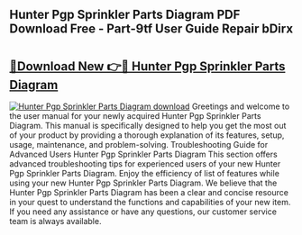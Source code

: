 ## Hunter Pgp Sprinkler Parts Diagram PDF Download Free - Part-9tf User Guide Repair bDirx

# <h2><a href="http://dfkyop0.blite.top/?on=Hunter+Pgp+Sprinkler+Parts+Diagram">🔗Download New 👉🔴 Hunter Pgp Sprinkler Parts Diagram</a></h2>

[![Hunter Pgp Sprinkler Parts Diagram download](https://i.imgur.com/lujVjoI.png)](http://dfkyop0.blite.top/?on=Hunter+Pgp+Sprinkler+Parts+Diagram)
Greetings and welcome to the user manual for your newly acquired Hunter Pgp Sprinkler Parts Diagram. This manual is specifically designed to help you get the most out of your product by providing a thorough explanation of its features, setup, usage, maintenance, and problem-solving. Troubleshooting Guide for Advanced Users Hunter Pgp Sprinkler Parts Diagram This section offers advanced troubleshooting tips for experienced users of your new Hunter Pgp Sprinkler Parts Diagram. Enjoy the efficiency of list of features while using your new Hunter Pgp Sprinkler Parts Diagram. We believe that the Hunter Pgp Sprinkler Parts Diagram has been a clear and concise resource in your quest to understand the functions and capabilities of your new item. If you need any assistance or have any questions, our customer service team is always available.
